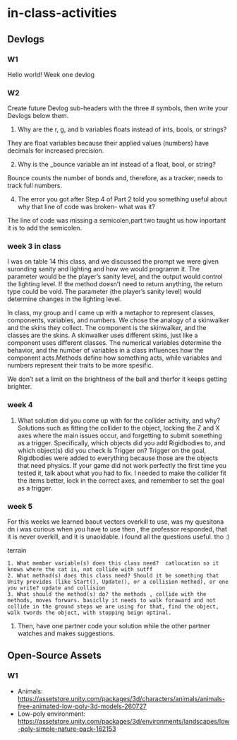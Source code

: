 # in-class-activities
## Devlogs
### W1
Hello world! Week one devlog

### W2
Create future Devlog sub-headers with the three # symbols, then write your Devlogs below them.
1. Why are the r, g, and b variables floats instead of ints, bools, or strings? 

They are float variables because their applied values (numbers) have decimals for increased precision.

2. Why is the _bounce variable an int instead of a float, bool, or string?

 Bounce counts the number of bonds and, therefore, as a tracker, needs to track full numbers.

4. The error you got after Step 4 of Part 2 told you something useful about why that line of code was broken- what was it?

 The line of code was missing a semicolen,part two taught us how inportant it is to add the semicolen. 

 ### week 3 in class

 I was on table 14 this class, and we discussed the prompt we were given suronding sanity and lighting and how we would programm it. The parameter would be the player’s sanity level, and the output would control the lighting level. If the method doesn’t need to return anything, the return type could be void. The parameter (the player’s sanity level) would determine changes in the lighting level.


In class, my group and I came up with a metaphor to represent classes, components, variables, and numbers.
We chose the analogy of a skinwalker and the skins they collect. The component is the skinwalker, and the classes are the skins. A skinwalker uses different skins, just like a component uses different classes. The numerical variables determine the behavior, and the number of variables in a class influences how the component acts.Methods define how something acts, while variables and numbers represent their traits to be more spesific. 

We don’t set a limit on the brightness of the ball and therfor it keeps getting brighter. 

### week 4
1. What solution did you come up with for the collider activity, and why? Solutions such as fitting the collider to the object, locking the Z and X axes where the main issues occur, and forgetting to submit something as a trigger. Specifically, which objects did you add Rigidbodies to, and which object(s) did you check Is Trigger on? Trigger on the goal, Rigidbodies were added to everything because those are the objects that need physics. If your game did not work perfectly the first time you tested it, talk about what you had to fix. I needed to make the collider fit the items better, lock in the correct axes, and remember to set the goal as a trigger.

### week 5 
For this weeks we learned baout vectors overkill to use, was my quesitona dn i was curious when you have to use then , the professor responded, that it is never overkill, and it is unaoidable.  i found all the questions useful. tho :) 


terrain 

    1. What member variable(s) does this class need?  catlocation so it knows where the cat is, not collide with sutff
    2. What method(s) does this class need? Should it be something that Unity provides (like Start(), Update(), or a collision method), or one you write? update and collision 
    3. What should the method(s) do? the methods , collide with the methods, moves forwars. basiclly it needs to walk foraward and not collide in the ground steps we are using for that, find the object, walk twords the object, with stopping beign optinal.
1. Then, have one partner code your solution while the other partner watches and makes suggestions.



## Open-Source Assets
### W1
- Animals: https://assetstore.unity.com/packages/3d/characters/animals/animals-free-animated-low-poly-3d-models-260727 
- Low-poly environment: https://assetstore.unity.com/packages/3d/environments/landscapes/low-poly-simple-nature-pack-162153 
